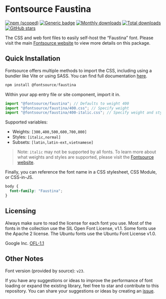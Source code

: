 # Fontsource Faustina

[![npm (scoped)](https://img.shields.io/npm/v/@fontsource/faustina?color=brightgreen)](https://www.npmjs.com/package/@fontsource/faustina) [![Generic badge](https://img.shields.io/badge/fontsource-passing-brightgreen)](https://github.com/fontsource/fontsource) [![Monthly downloads](https://badgen.net/npm/dm/@fontsource/faustina)](https://github.com/fontsource/fontsource) [![Total downloads](https://badgen.net/npm/dt/@fontsource/faustina)](https://github.com/fontsource/fontsource) [![GitHub stars](https://img.shields.io/github/stars/fontsource/fontsource.svg?style=social&label=Star)](https://github.com/fontsource/fontsource/stargazers)

The CSS and web font files to easily self-host the “Faustina” font. Please visit the main [Fontsource website](https://fontsource.org/fonts/faustina) to view more details on this package.

## Quick Installation

Fontsource offers multiple methods to import the CSS, including using a bundler like Vite or using SASS. You can find full documentation [here](https://fontsource.org/docs/getting-started/introduction).

```javascript
npm install @fontsource/faustina
```

Within your app entry file or site component, import it in.

```javascript
import "@fontsource/faustina"; // Defaults to weight 400
import "@fontsource/faustina/400.css"; // Specify weight
import "@fontsource/faustina/400-italic.css"; // Specify weight and style
```

Supported variables:
- Weights: `[300,400,500,600,700,800]`
- Styles: `[italic,normal]`
- Subsets: `[latin,latin-ext,vietnamese]`

> Note: `italic` may not be supported by all fonts. To learn more about what weights and styles are supported, please visit the [Fontsource website](https://fontsource.org/fonts/faustina).

Finally, you can reference the font name in a CSS stylesheet, CSS Module, or CSS-in-JS.

```css
body {
  font-family: "Faustina";
}
```

## Licensing
Always make sure to read the license for each font you use. Most of the fonts in the collection use the SIL Open Font License, v1.1. Some fonts use the Apache 2 license. The Ubuntu fonts use the Ubuntu Font License v1.0.

Google Inc.
[OFL-1.1](http://scripts.sil.org/OFL)

## Other Notes
Font version (provided by source): `v23`.

If you have any suggestions or ideas to improve the performance of font loading or expand the existing library, feel free to star and contribute to this repository. You can share your suggestions or ideas by creating an [issue](https://github.com/fontsource/fontsource/issues).